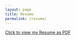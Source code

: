 ```yaml
---
layout: page
title: Resume
permalink: /resume/
---
```


<a href="http://example.com/" target="_blank">Click to view my Resume as PDF</a>
